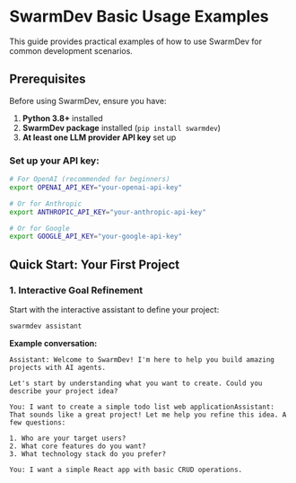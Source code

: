 # SwarmDev Basic Usage Examples

This guide provides practical examples of how to use SwarmDev for common development scenarios.

## Prerequisites

Before using SwarmDev, ensure you have:

1. **Python 3.8+** installed
2. **SwarmDev package** installed (`pip install swarmdev`)
3. **At least one LLM provider API key** set up

### Set up your API key:

```bash
# For OpenAI (recommended for beginners)
export OPENAI_API_KEY="your-openai-api-key"

# Or for Anthropic
export ANTHROPIC_API_KEY="your-anthropic-api-key"

# Or for Google
export GOOGLE_API_KEY="your-google-api-key"
```

## Quick Start: Your First Project

### 1. Interactive Goal Refinement

Start with the interactive assistant to define your project:

```bash
swarmdev assistant
```

**Example conversation:**
```
Assistant: Welcome to SwarmDev! I'm here to help you build amazing projects with AI agents.

Let's start by understanding what you want to create. Could you describe your project idea?

You: I want to create a simple todo list web applicationAssistant: That sounds like a great project! Let me help you refine this idea. A few questions:

1. Who are your target users?
2. What core features do you want?
3. What technology stack do you prefer?

You: I want a simple React app with basic CRUD operations.

